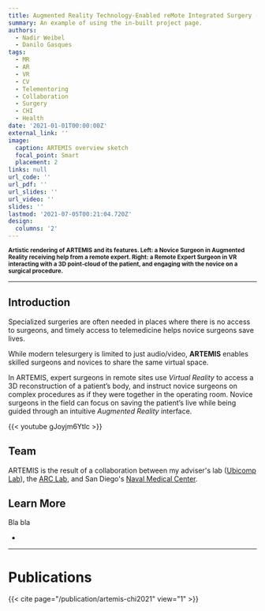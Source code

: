 ```yaml
---
title: Augmented Reality Technology-Enabled reMote Integrated Surgery (ARTEMIS)
summary: An example of using the in-built project page.
authors: 
  - Nadir Weibel
  - Danilo Gasques
tags:
  - MR
  - AR
  - VR
  - CV
  - Telementoring
  - Collaboration  
  - Surgery
  - CHI
  - Health
date: '2021-01-01T00:00:00Z'
external_link: ''
image:
  caption: ARTEMIS overview sketch
  focal_point: Smart
  placement: 2
links: null
url_code: ''
url_pdf: ''
url_slides: ''
url_video: ''
slides: ''
lastmod: '2021-07-05T00:21:04.720Z'
design:
  columns: '2'
---
```


<small> **Artistic rendering of ARTEMIS and its features. Left: a Novice Surgeon in Augmented Reality receiving help from a remote expert. Right: a Remote Expert Surgeon in VR interacting with a 3D point-cloud of the patient, and engaging with the novice on a surgical procedure.**</small>

------

## Introduction

Specialized surgeries are often needed in places where there is no access to surgeons, and timely access to telemedicine helps novice surgeons save lives.

While modern telesurgery is limited to just audio/video, **ARTEMIS** enables skilled surgeons and novices to share the same virtual space.

In ARTEMIS, expert surgeons in remote sites use *Virtual Reality* to access a 3D reconstruction of a patient’s body, and instruct novice surgeons on complex procedures as if they were together in the operating room. Novice surgeons in the field can focus on saving the patient’s live while being guided through an intuitive *Augmented Reality* interface.

{{< youtube gJoyjm6Ytlc >}}

## Team

ARTEMIS is the result of a collaboration between my adviser's lab ([Ubicomp Lab](https://ubicomp.ucsd.edu)), the [ARC Lab](https://www.ucsdarclab.com/artemis), and San Diego's [Naval Medical Center](https://sandiego.tricare.mil/).




## Learn More

Bla bla

- 

------

# Publications

{{< cite page="/publication/artemis-chi2021" view="1" >}}
